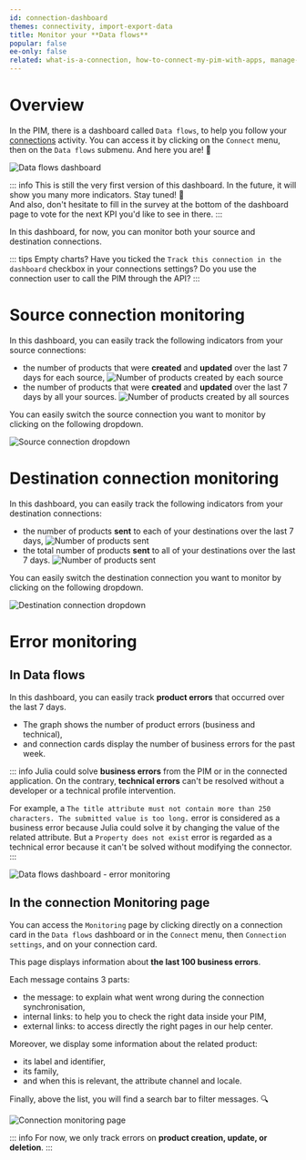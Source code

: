 ```yaml
---
id: connection-dashboard
themes: connectivity, import-export-data
title: Monitor your **Data flows**
popular: false
ee-only: false
related: what-is-a-connection, how-to-connect-my-pim-with-apps, manage-your-connections
---
```


# Overview

In the PIM, there is a dashboard called `Data flows`, to help you follow your [connections](what-is-a-connection.html) activity. You can access it by clicking on the `Connect` menu, then on the `Data flows` submenu. And here you are! :tada:

![Data flows dashboard](../img/connection-dashboard.png)

::: info
This is still the very first version of this dashboard. In the future, it will show you many more indicators. Stay tuned! 🙂  
And also, don't hesitate to fill in the survey at the bottom of the dashboard page to vote for the next KPI you'd like to see in there.
:::

In this dashboard, for now, you can monitor both your source and destination connections.

::: tips
Empty charts? Have you ticked the `Track this connection in the dashboard` checkbox in your connections settings? Do you use the connection user to call the PIM through the API?
:::

# Source connection monitoring
In this dashboard, you can easily track the following indicators from your source connections:

- the number of products that were **created** and **updated** over the last 7 days for each source,
![Number of products created by each source](../img/number-of-products-created-updated.png)
- the number of products that were **created** and **updated** over the last 7 days by all your sources.
![Number of products created by all sources](../img/number-of-products-created-updated-all-connections.png)

You can easily switch the source connection you want to monitor by clicking on the following dropdown.

![Source connection dropdown](../img/source-connection-dropdown.png)

# Destination connection monitoring
In this dashboard, you can easily track the following indicators from your destination connections:
- the number of products **sent** to each of your destinations over the last 7 days,
![Number of products sent](../img/number-of-products-sent.png)
- the total number of products **sent** to all of your destinations over the last 7 days.
![Number of products sent](../img/number-of-products-sent-all-connections.png)

You can easily switch the destination connection you want to monitor by clicking on the following dropdown.

![Destination connection dropdown](../img/destination-connection-dropdown.png)

# Error monitoring

## In Data flows
In this dashboard, you can easily track **product errors** that occurred over the last 7 days. 
- The graph shows the number of product errors (business and technical), 
- and connection cards display the number of business errors for the past week.

::: info
Julia could solve **business errors** from the PIM or in the connected application. On the contrary, **technical errors** can't be resolved without a developer or a technical profile intervention.

For example, a `The title attribute must not contain more than 250 characters. The submitted value is too long.` error is considered as a business error because Julia could solve it by changing the value of the related attribute. But a `Property does not exist` error is regarded as a technical error because it can't be solved without modifying the connector.
:::

![Data flows dashboard - error monitoring](../img/error-monitoring-connection-dashboard.png)

## In the connection Monitoring page

You can access the `Monitoring` page by clicking directly on a connection card in the `Data flows` dashboard or in the `Connect` menu, then `Connection settings`, and on your connection card. 

This page displays information about **the last 100 business errors**. 

Each message contains 3 parts:
- the message: to explain what went wrong during the connection synchronisation,
- internal links: to help you to check the right data inside your PIM,
- external links: to access directly the right pages in our help center.

Moreover, we display some information about the related product: 
- its label and identifier,
- its family,
- and when this is relevant, the attribute channel and locale.

Finally, above the list, you will find a search bar to filter messages. 🔍

![Connection monitoring page](../img/connection-monitoring-page.png) 

::: info
For now, we only track errors on **product creation, update, or deletion**. 
:::
